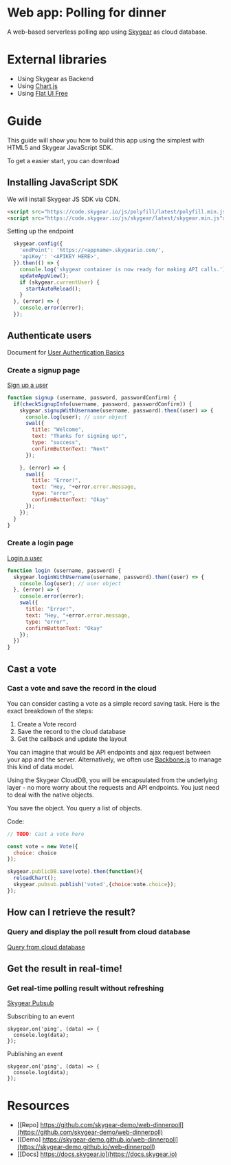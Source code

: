 # Web app: Polling for dinner
A web-based serverless polling app using [Skygear](https://skygear.io) as cloud database.

# External libraries
- Using Skygear as Backend
- Using [Chart.js](http://www.chartjs.org/)
- Using [Flat UI Free](http://designmodo.github.io/Flat-UI/)

# Guide

This guide will show you how to build this app using the simplest with HTML5 and Skygear JavaScript SDK.


To get a easier start, you can download 

## Installing JavaScript SDK
We will install Skygear JS SDK via CDN.

``` html
<script src="https://code.skygear.io/js/polyfill/latest/polyfill.min.js"></script>
<script src="https://code.skygear.io/js/skygear/latest/skygear.min.js"></script>
```

Setting up the endpoint

``` javascript 
  skygear.config({
    'endPoint': 'https://<appname>.skygeario.com/',
    'apiKey': '<APIKEY HERE>',
  }).then(() => {
    console.log('skygear container is now ready for making API calls.');
    updateAppView();
    if (skygear.currentUser) {
      startAutoReload();
    }
  }, (error) => {
    console.error(error);
  });

```

## Authenticate users

Document for [User Authentication Basics](https://docs.skygear.io/guides/auth/basics/js/)

### Create a signup page

[Sign up a user](https://docs.skygear.io/guides/auth/basics/js/)

``` javascript
function signup (username, password, passwordConfirm) {
  if(checkSignupInfo(username, password, passwordConfirm)) {
    skygear.signupWithUsername(username, password).then((user) => {
      console.log(user); // user object
      swal({
        title: "Welcome",
        text: "Thanks for signing up!",
        type: "success",
        confirmButtonText: "Next"
      });

    }, (error) => {
      swal({
        title: "Error!",
        text: "Hey, "+error.error.message,
        type: "error",
        confirmButtonText: "Okay"
      });
    });
  }
}
```

### Create a login page

[Login a user](https://docs.skygear.io/guides/auth/basics/js/)


``` javascript
function login (username, password) {
  skygear.loginWithUsername(username, password).then((user) => {
    console.log(user); // user object
  }, (error) => {
    console.error(error);
    swal({
      title: "Error!",
      text: "Hey, "+error.error.message,
      type: "error",
      confirmButtonText: "Okay"
    });
  })
}
```

## Cast a vote
### Cast a vote and save the record in the cloud

You can consider casting a vote as a simple record saving task.
Here is the exact breakdown of the steps:

1. Create a Vote record
2. Save the record to the cloud database
3. Get the callback and update the layout

You can imagine that would be API endpoints and ajax request between your app and the server. Alternatively, we often use [Backbone.js](http://backbonejs.org/) to manage this kind of data model.

Using the Skygear CloudDB, you will be encapsulated from the underlying layer - no more worry about the requests and API endpoints. You just need to deal with the native objects.

You save the object. You query a list of objects.


Code:

``` javascript
// TODO: Cast a vote here

const vote = new Vote({
  choice: choice
});

skygear.publicDB.save(vote).then(function(){
  reloadChart();
  skygear.pubsub.publish('voted',{choice:vote.choice});
});

```

## How can I retrieve the result?
### Query and display the poll result from cloud database

[Query from cloud database](https://docs.skygear.io/guides/cloud-db/queries/js/)

## Get the result in real-time!
### Get real-time polling result without refreshing

[Skygear Pubsub](https://docs.skygear.io/guides/pubsub/basics/js/)

Subscribing to an event
```
skygear.on('ping', (data) => {
  console.log(data);
});
```

Publishing an event
```
skygear.on('ping', (data) => {
  console.log(data);
});
```


# Resources

- [[Repo] https://github.com/skygear-demo/web-dinnerpoll](https://github.com/skygear-demo/web-dinnerpoll)
- [[Demo] https://skygear-demo.github.io/web-dinnerpoll](https://skygear-demo.github.io/web-dinnerpoll)
- [[Docs] https://docs.skygear.io](https://docs.skygear.io)

